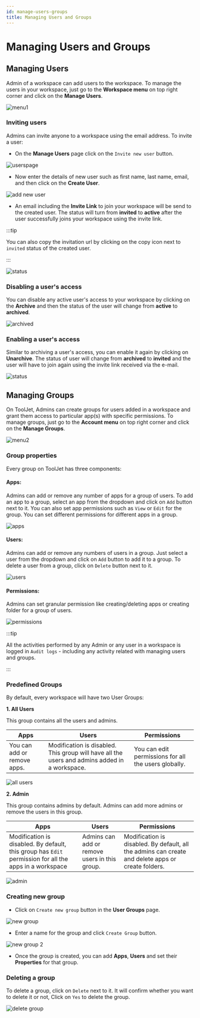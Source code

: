 ```yaml
---
id: manage-users-groups
title: Managing Users and Groups
---
```


# Managing Users and Groups

## Managing Users

Admin of a workspace can add users to the workspace. To manage the users in your workspace, just go to the **Workspace menu** on top right corner and click on the **Manage Users**.



<img className="screenshot-full" src="/img/tutorial/manage-users-groups/menu1.png" alt="menu1" />



### Inviting users

Admins can invite anyone to a workspace using the email address. To invite a user:

- On the **Manage Users** page click on the `Invite new user` button.



<img className="screenshot-full" src="/img/tutorial/manage-users-groups/userspage.png" alt="userspage" />



- Now enter the details of new user such as first name, last name, email, and then click on the **Create User**.



<img className="screenshot-full" src="/img/tutorial/manage-users-groups/addnewuser.png" alt="add new user" />



- An email including the **Invite Link** to join your workspace will be send to the created user. The status will turn from **invited** to **active** after the user successfully joins your workspace using the invite link.

:::tip

You can also copy the invitation url by clicking on the copy icon next to `invited` status of the created user.

:::



<img className="screenshot-full" src="/img/tutorial/manage-users-groups/status.png" alt="status"/>



### Disabling a user's access

You can disable any active user's access to your workspace by clicking on the **Archive** and then the status of the user will change from **active** to **archived**.



<img className="screenshot-full" src="/img/tutorial/manage-users-groups/archived.png" alt="archived"/>



### Enabling a user's access

Similar to archiving a user's access, you can enable it again by clicking on **Unarchive**. The status of user will change from **archived** to **invited** and the user will have to join again using the invite link received via the e-mail.



<img className="screenshot-full" src="/img/tutorial/manage-users-groups/status.png" alt="status" />



## Managing Groups

On ToolJet, Admins can create groups for users added in a workspace and grant them access to particular app(s) with specific permissions. To manage groups, just go to the **Account menu** on top right corner and click on the **Manage Groups**.



<img className="screenshot-full" src="/img/tutorial/manage-users-groups/menu2.png" alt="menu2" />



### Group properties

Every group on ToolJet has three components:

#### Apps: 

Admins can add or remove any number of apps for a group of users. To add an app to a group, select an app from the dropdown and click on `Add` button next to it. You can also set app permissions such as `View` or `Edit` for the group. You can set different permissions for different apps in a group.



<img className="screenshot-full" src="/img/tutorial/manage-users-groups/apps.png" alt="apps"/>



#### Users: 

Admins can add or remove any numbers of users in a group. Just select a user from the dropdown and click on `Add` button to add it to a group. To delete a user from a group, click on `Delete` button next to it.


<img className="screenshot-full" src="/img/tutorial/manage-users-groups/users.png" alt="users" />



#### Permissions: 

Admins can set granular permission like creating/deleting apps or creating folder for a group of users.


<img className="screenshot-full" src="/img/tutorial/manage-users-groups/permissions.png" alt="permissions" />


:::tip

All the activities performed by any Admin or any user in a workspace is logged in `Audit logs` - including any activity related with managing users and groups.

:::

### Predefined Groups

By default, every workspace will have two User Groups:

**1. All Users**

This group contains all the users and admins.

| Apps | Users | Permissions |
| ----------- | ----------- | ----------- |
| You can add or remove apps. | Modification is disabled. This group will have all the users and admins added in a workspace. | You can edit permissions for all the users globally. |


<img className="screenshot-full" src="/img/tutorial/manage-users-groups/allusers.png" alt="all users" />


**2. Admin**

This group contains admins by default. Admins can add more admins or remove the users in this group.

| Apps | Users | Permissions |
| ----------- | ----------- | ----------- |
| Modification is disabled. By default, this group has `Edit` permission for all the apps in a workspace  | Admins can add or remove users in this group. | Modification is disabled. By default, all the admins can create and delete apps or create folders. |


<img className="screenshot-full" src="/img/tutorial/manage-users-groups/admin.png" alt="admin" />

### Creating new group

- Click on `Create new group` button in the **User Groups** page.


<img className="screenshot-full" src="/img/tutorial/manage-users-groups/newgroup1.png" alt="new group" />


- Enter a name for the group and click `Create Group` button.


<img className="screenshot-full" src="/img/tutorial/manage-users-groups/newgroup2.png" alt="new group 2"/>

- Once the group is created, you can add **Apps**, **Users** and set their **Properties** for that group.

### Deleting a group

To delete a group, click on `Delete` next to it. It will confirm whether you want to delete it or not, Click on `Yes` to delete the group.

<img className="screenshot-full" src="/img/tutorial/manage-users-groups/deletegroup.png" alt="delete group" />
